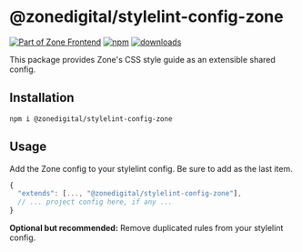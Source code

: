 # @zonedigital/stylelint-config-zone

[![Part of Zone Frontend][zone-fe-image]][zone-fe-url] [![npm][npm-image]][npm-url] [![downloads][downloads-image]][npm-url]

[zone-fe-image]: https://img.shields.io/badge/-frontend-lightgrey.svg?logo=data:image/svg+xml;base64,PHN2ZyB2aWV3Qm94PSIwIDAgMTMgMTQiIHZlcnNpb249IjEuMSIgeG1sbnM9Imh0dHA6Ly93d3cudzMub3JnLzIwMDAvc3ZnIiB4bWxuczp4bGluaz0iaHR0cDovL3d3dy53My5vcmcvMTk5OS94bGluayI+ICAgIDxwb2x5Z29uIGlkPSJTaGFwZSIgZmlsbD0iI0ZGRkZGRiIgZmlsbC1ydWxlPSJub256ZXJvIiBwb2ludHM9IjYuMjc3NjY4NzEgMTAuNzU0MjMzMSAxMi45OTU5NTA5IDAgMi43MzMwMDYxMyAwIDAuNzMwMDYxMzUgMy4xOTc2Njg3MSA2LjcxOTE0MTEgMy4xOTc2Njg3MSAwIDEzLjk1MTA0MjkgMTAuMjU5NTA5MiAxMy45NTEwNDI5IDEyLjI2MzMxMjkgMTAuNzUxNjU2NCI+PC9wb2x5Z29uPjwvc3ZnPg==&longCache=true&style=flat-square&colorA=2C2B39&colorB=1010E5
[zone-fe-url]: https://github.com/zone/frontend
[npm-image]: https://img.shields.io/npm/v/@zonedigital/stylelint-config-zone.svg?style=flat-square
[npm-url]: https://npmjs.org/package/@zonedigital/stylelint-config-zone
[downloads-image]: https://img.shields.io/npm/dm/@zonedigital/stylelint-config-zone.svg?style=flat-square

This package provides Zone's CSS style guide as an extensible shared config.

## Installation

`npm i @zonedigital/stylelint-config-zone`

## Usage

Add the Zone config to your stylelint config. Be sure to add as the last item.

```javascript
{
  "extends": [..., "@zonedigital/stylelint-config-zone"],
  // ... project config here, if any ...
}
```

**Optional but recommended:** Remove duplicated rules from your stylelint config.
